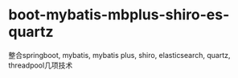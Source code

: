 # boot-mybatis-mbplus-shiro-es-quartz
整合springboot, mybatis, mybatis plus, shiro, elasticsearch, quartz, threadpool几项技术
